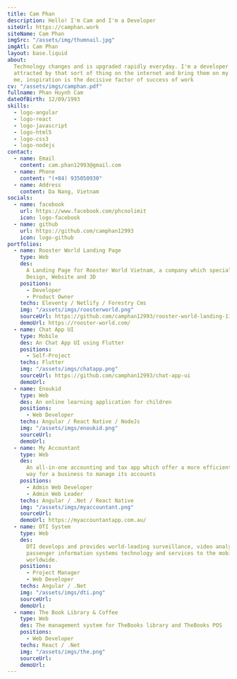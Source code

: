 ```yaml
---
title: Cam Phan
description: Hello! I'm Cam and I'm a Developer
siteUrl: https://camphan.work
siteName: Cam Phan
imgSrc: "/assets/img/thumnail.jpg"
imgAtl: Cam Phan
layout: base.liquid
about:
  Technology changes and is upgraded rapidly everyday. I'm a developer who is
  attracted by that sort of thing on the internet and bring them on my  projects.To
  me, inspiration is the decisive factor of success of work
cv: "/assets/imgs/camphan.pdf"
fullname: Phan Huynh Cam
dateOfBirth: 12/09/1993
skills:
  - logo-angular
  - logo-react
  - logo-javascript
  - logo-html5
  - logo-css3
  - logo-nodejs
contact:
  - name: Email
    content: cam.phan12993@gmail.com
  - name: Phone
    content: "(+84) 935050930"
  - name: Address
    content: Da Nang, Vietnam
socials:
  - name: facebook
    url: https://www.facebook.com/phcnolimit
    icon: logo-facebook
  - name: github
    url: https://github.com/camphan12993
    icon: logo-github
portfolios:
  - name: Rooster World Landing Page
    type: Web
    des:
      A Landing Page for Rooster World Vietnam, a company which specializes in
      Design, Website and 3D
    positions:
      - Developer
      - Product Owner
    techs: Eleventy / Netlify / Forestry Cms
    img: "/assets/imgs/roosterworld.png"
    sourceUrl: https://github.com/camphan12993/rooster-world-landing-11ty
    demoUrl: https://rooster-world.com/
  - name: Chat App UI
    type: Mobile
    des: An Chat App UI using Flutter
    positions:
      - Self-Project
    techs: Flutter
    img: "/assets/imgs/chatapp.png"
    sourceUrl: https://github.com/camphan12993/chat-app-ui
    demoUrl:
  - name: Enoukid
    type: Web
    des: An online learning application for children
    positions:
      - Web Developer
    techs: Angular / React Native / NodeJs
    img: "/assets/imgs/enoukid.png"
    sourceUrl:
    demoUrl:
  - name: My Accountant
    type: Web
    des:
      An all-in-one accounting and tax app which offer a more efficient and enjoyable
      way for a business to manage its accounts
    positions:
      - Admin Web Developer
      - Admin Web Leader
    techs: Angular / .Net / React Native
    img: "/assets/imgs/myaccountant.png"
    sourceUrl:
    demoUrl: https://myaccountantapp.com.au/
  - name: DTI System
    type: Web
    des:
      DTI develops and provides world-leading surveillance, video analytics, and
      passenger information systems technology and services to the mobile transit industry
      worldwide.
    positions:
      - Project Manager
      - Web Developer
    techs: Angular / .Net
    img: "/assets/imgs/dti.png"
    sourceUrl:
    demoUrl:
  - name: The Book Library & Coffee
    type: Web
    des: The management system for TheBooks library and TheBooks POS
    positions:
      - Web Developer
    techs: React / .Net
    img: "/assets/imgs/the.png"
    sourceUrl:
    demoUrl:
---
```

